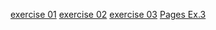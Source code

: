 [exercise 01](https://github.com/Andreykkin/GitOps)
[exercise 02](https://github.com/Andreykkin/GitOps.Calculator)
[exercise 03](https://andreykkin.github.io/static-website-example/) 
[Pages Ex.3](https://github.com/Andreykkin/static-website-example) 
